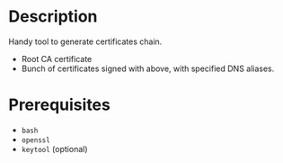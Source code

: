 Description
===========

Handy tool to generate certificates chain.

- Root CA certificate
- Bunch of certificates signed with above, with specified DNS aliases.


Prerequisites
=============

- `bash`
- `openssl`
- `keytool` (optional)

